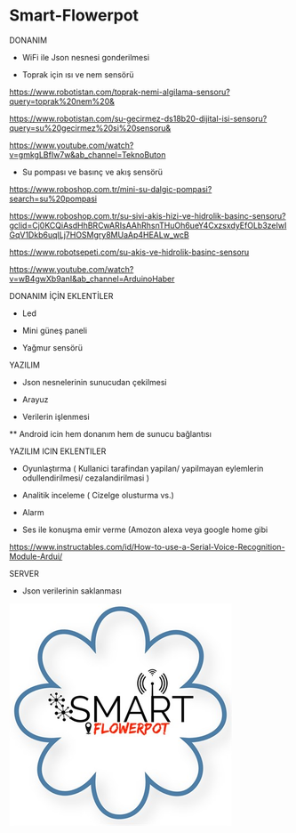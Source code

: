 # Smart-Flowerpot

DONANIM

- WiFi ile Json nesnesi gonderilmesi

- Toprak için ısı ve nem sensörü

https://www.robotistan.com/toprak-nemi-algilama-sensoru?query=toprak%20nem%20&

https://www.robotistan.com/su-gecirmez-ds18b20-dijital-isi-sensoru?query=su%20gecirmez%20si%20sensoru&

https://www.youtube.com/watch?v=gmkgLBfIw7w&ab_channel=TeknoButon

- Su pompası ve basınç ve akış sensörü 

https://www.roboshop.com.tr/mini-su-dalgic-pompasi?search=su%20pompasi

https://www.roboshop.com.tr/su-sivi-akis-hizi-ve-hidrolik-basinc-sensoru?gclid=Cj0KCQiAsdHhBRCwARIsAAhRhsnTHuOh6ueY4CxzsxdyEfOLb3zeIwIGqV1Dkb6uqILj7HOSMgry8MUaAp4HEALw_wcB

https://www.robotsepeti.com/su-akis-ve-hidrolik-basinc-sensoru

https://www.youtube.com/watch?v=wB4gwXb9anI&ab_channel=ArduinoHaber

DONANIM İÇİN EKLENTİLER

- Led

- Mini güneş paneli

- Yağmur sensörü



YAZILIM

- Json nesnelerinin sunucudan çekilmesi

- Arayuz

- Verilerin işlenmesi

** Android icin hem donanım hem de sunucu bağlantısı

YAZILIM ICIN EKLENTILER

- Oyunlaştırma ( Kullanici tarafindan yapilan/ yapilmayan eylemlerin odullendirilmesi/ cezalandirilmasi )

- Analitik inceleme ( Cizelge olusturma vs.)

- Alarm 

- Ses ile konuşma emir verme (Amozon alexa veya google home gibi

https://www.instructables.com/id/How-to-use-a-Serial-Voice-Recognition-Module-Ardui/

SERVER

- Json verilerinin saklanması


![alt text](https://github.com/Smart-flowerpot/Smart-Flowerpot-Arduino/blob/master/smartFlowerpot.jpg)


